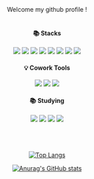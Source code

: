 <div align="center"> 
Welcome my github profile !

  
 <br/>
 <br/>
  
####  :books: Stacks 
<img src="https://img.shields.io/badge/Python-3776AB?style=for-the-badge&logo=Python&logoColor=white">
<img src="https://img.shields.io/badge/Pandas-150458?style=for-the-badge&logo=Pandas&logoColor=white">
<img src="https://img.shields.io/badge/Numpy-013243?style=for-the-badge&logo=Numpy&logoColor=white">
<img src="https://img.shields.io/badge/Selenium-43B02A?style=for-the-badge&logo=Selenium&logoColor=white">
<img src="https://img.shields.io/badge/PyTorch-EE4C2C?style=for-the-badge&logo=PyTorch&logoColor=white">
<img src="https://img.shields.io/badge/scikitlearn-F7931E?style=for-the-badge&logo=scikitlearn&logoColor=white">
<img src="https://img.shields.io/badge/mysql-4479A1?style=for-the-badge&logo=mysql&logoColor=white">
<img src="https://img.shields.io/badge/tableau-E97627?style=for-the-badge&logo=tableau&logoColor=white">

####  :bulb: Cowork Tools
<img src="https://img.shields.io/badge/notion-FFFFFF?style=for-the-badge&logo=notion&logoColor=black">
<img src="https://img.shields.io/badge/slack-4A154B?style=for-the-badge&logo=slack&logoColor=white">
<img src="https://img.shields.io/badge/github-181717?style=for-the-badge&logo=github&logoColor=white">

####  :books: Studying 

<img src="https://img.shields.io/badge/django-092E20?style=for-the-badge&logo=django&logoColor=white">
<img src="https://img.shields.io/badge/html5-E34F26?style=for-the-badge&logo=html5&logoColor=white">
<img src="https://img.shields.io/badge/css3-1572B6?style=for-the-badge&logo=css3&logoColor=white">
<img src="https://img.shields.io/badge/javascript-F7DF1E?style=for-the-badge&logo=javascript&logoColor=white">
 
 
 <br/>
 <br/>
 <br/>
 <br/>
 
 
[![Top Langs](https://github-readme-stats.vercel.app/api/top-langs/?username=kyooon6248&layout=compact)](https://github.com/kyooon6248/github-readme-stats)

[![Anurag's GitHub stats](https://github-readme-stats.vercel.app/api?username=kyooon6248)](https://github.com/kyooon6248/github-readme-stats)
<div>

